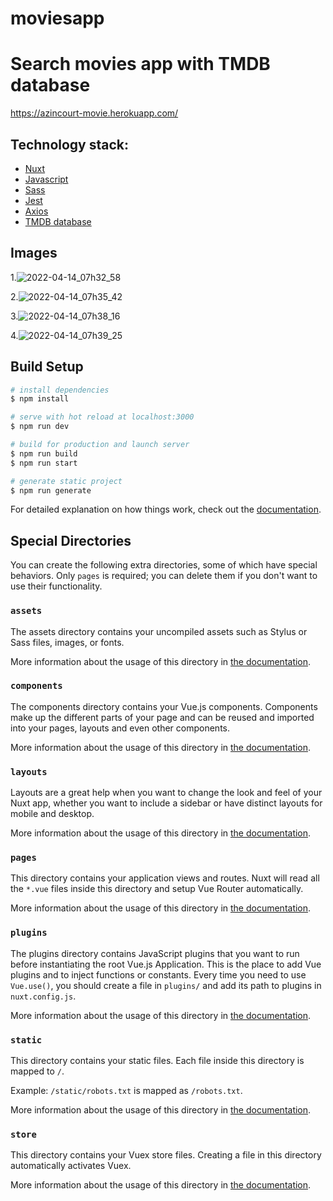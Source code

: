 # moviesapp

# Search movies app with TMDB database

https://azincourt-movie.herokuapp.com/

## Technology stack:
* [Nuxt](https://nuxtjs.org) 
* [Javascript](https://developer.mozilla.org/pt-BR/docs/Web/JavaScript) 
* [Sass](https://sass-lang.com/) 
* [Jest](https://jestjs.io/pt-BR/) 
* [Axios](https://axios.nuxtjs.org/) 
* [TMDB database](https://developers.themoviedb.org/3/getting-started/introduction)

## Images

 1.![2022-04-14_07h32_58](https://user-images.githubusercontent.com/79428059/163370951-a85a2778-1403-45ec-bb65-ff23802d5e6d.png)
  
 2.![2022-04-14_07h35_42](https://user-images.githubusercontent.com/79428059/163371523-b4296217-fecd-4990-bee6-92aefc0c8054.png)
 
 3.![2022-04-14_07h38_16](https://user-images.githubusercontent.com/79428059/163371868-1b7f8e88-282b-4bd3-aa73-ff04a2535a87.png)

 4.![2022-04-14_07h39_25](https://user-images.githubusercontent.com/79428059/163372036-ef8d34c4-81bc-472f-93e4-d03e75bd6f75.png)

## Build Setup

```bash
# install dependencies
$ npm install

# serve with hot reload at localhost:3000
$ npm run dev

# build for production and launch server
$ npm run build
$ npm run start

# generate static project
$ npm run generate
```

For detailed explanation on how things work, check out the [documentation](https://nuxtjs.org).

## Special Directories

You can create the following extra directories, some of which have special behaviors. Only `pages` is required; you can delete them if you don't want to use their functionality.

### `assets`

The assets directory contains your uncompiled assets such as Stylus or Sass files, images, or fonts.

More information about the usage of this directory in [the documentation](https://nuxtjs.org/docs/2.x/directory-structure/assets).

### `components`

The components directory contains your Vue.js components. Components make up the different parts of your page and can be reused and imported into your pages, layouts and even other components.

More information about the usage of this directory in [the documentation](https://nuxtjs.org/docs/2.x/directory-structure/components).

### `layouts`

Layouts are a great help when you want to change the look and feel of your Nuxt app, whether you want to include a sidebar or have distinct layouts for mobile and desktop.

More information about the usage of this directory in [the documentation](https://nuxtjs.org/docs/2.x/directory-structure/layouts).

### `pages`

This directory contains your application views and routes. Nuxt will read all the `*.vue` files inside this directory and setup Vue Router automatically.

More information about the usage of this directory in [the documentation](https://nuxtjs.org/docs/2.x/get-started/routing).

### `plugins`

The plugins directory contains JavaScript plugins that you want to run before instantiating the root Vue.js Application. This is the place to add Vue plugins and to inject functions or constants. Every time you need to use `Vue.use()`, you should create a file in `plugins/` and add its path to plugins in `nuxt.config.js`.

More information about the usage of this directory in [the documentation](https://nuxtjs.org/docs/2.x/directory-structure/plugins).

### `static`

This directory contains your static files. Each file inside this directory is mapped to `/`.

Example: `/static/robots.txt` is mapped as `/robots.txt`.

More information about the usage of this directory in [the documentation](https://nuxtjs.org/docs/2.x/directory-structure/static).

### `store`

This directory contains your Vuex store files. Creating a file in this directory automatically activates Vuex.

More information about the usage of this directory in [the documentation](https://nuxtjs.org/docs/2.x/directory-structure/store).

